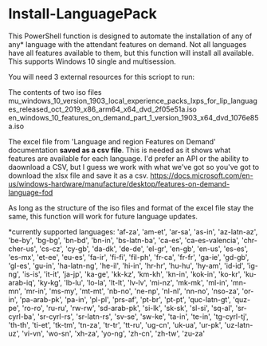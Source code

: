 # Install-LanguagePack

This PowerShell function is designed to automate the installation of any of any* language with the attendant features on demand.  Not all languages have all features available to them, but this function will install all available.  This supports Windows 10 single and multisession.

You will need 3 external resources for this scriopt to run:

The contents of two iso files 
mu_windows_10_version_1903_local_experience_packs_lxps_for_lip_languages_released_oct_2019_x86_arm64_x64_dvd_2f05e51a.iso
en_windows_10_features_on_demand_part_1_version_1903_x64_dvd_1076e85a.iso

The excel file from 'Language and region Features on Demand' documentation **saved as a csv file**.  This is needed as it shows what features are available for each language.  I'd prefer an API or the ability to daownload a CSV, but I guess we work with what we've got so you've got to download the xlsx file and save it as a csv.
https://docs.microsoft.com/en-us/windows-hardware/manufacture/desktop/features-on-demand-language-fod

As long as the structure of the iso files and format of the excel file stay the same, this function will work for future language updates.



*currently supported languages: 'af-za', 'am-et', 'ar-sa', 'as-in', 'az-latn-az', 'be-by', 'bg-bg', 'bn-bd', 'bn-in', 'bs-latn-ba', 'ca-es', 'ca-es-valencia', 'chr-cher-us', 'cs-cz', 'cy-gb', 'da-dk', 'de-de', 'el-gr', 'en-gb', 'en-us', 'es-es', 'es-mx', 'et-ee', 'eu-es', 'fa-ir', 'fi-fi', 'fil-ph', 'fr-ca', 'fr-fr', 'ga-ie', 'gd-gb', 'gl-es', 'gu-in', 'ha-latn-ng', 'he-il', 'hi-in', 'hr-hr', 'hu-hu', 'hy-am', 'id-id', 'ig-ng', 'is-is', 'it-it', 'ja-jp', 'ka-ge', 'kk-kz', 'km-kh', 'kn-in', 'kok-in', 'ko-kr', 'ku-arab-iq', 'ky-kg', 'lb-lu', 'lo-la', 'lt-lt', 'lv-lv', 'mi-nz', 'mk-mk', 'ml-in', 'mn-mn', 'mr-in', 'ms-my', 'mt-mt', 'nb-no', 'ne-np', 'nl-nl', 'nn-no', 'nso-za', 'or-in', 'pa-arab-pk', 'pa-in', 'pl-pl', 'prs-af', 'pt-br', 'pt-pt', 'quc-latn-gt', 'quz-pe', 'ro-ro', 'ru-ru', 'rw-rw', 'sd-arab-pk', 'si-lk', 'sk-sk', 'sl-si', 'sq-al', 'sr-cyrl-ba', 'sr-cyrl-rs', 'sr-latn-rs', 'sv-se', 'sw-ke', 'ta-in', 'te-in', 'tg-cyrl-tj', 'th-th', 'ti-et', 'tk-tm', 'tn-za', 'tr-tr', 'tt-ru', 'ug-cn', 'uk-ua', 'ur-pk', 'uz-latn-uz', 'vi-vn', 'wo-sn', 'xh-za', 'yo-ng', 'zh-cn', 'zh-tw', 'zu-za'

